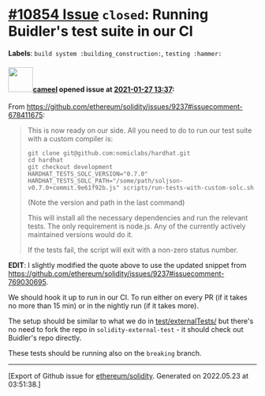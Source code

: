 # [\#10854 Issue](https://github.com/ethereum/solidity/issues/10854) `closed`: Running Buidler's test suite in our CI
**Labels**: `build system :building_construction:`, `testing :hammer:`


#### <img src="https://avatars.githubusercontent.com/u/137030?v=4" width="50">[cameel](https://github.com/cameel) opened issue at [2021-01-27 13:37](https://github.com/ethereum/solidity/issues/10854):

From https://github.com/ethereum/solidity/issues/9237#issuecomment-678411675:

> This is now ready on our side. All you need to do to run our test suite with a custom compiler is:
> 
> ```shell
> git clone git@github.com:nomiclabs/hardhat.git
> cd hardhat
> git checkout development
> HARDHAT_TESTS_SOLC_VERSION="0.7.0" HARDHAT_TESTS_SOLC_PATH="/some/path/soljson-v0.7.0+commit.9e61f92b.js" scripts/run-tests-with-custom-solc.sh
> ```
> 
> (Note the version and path in the last command)
> 
> This will install all the necessary dependencies and run the relevant tests. The only requirement is node.js. Any of the currently actively maintained versions would do it.
> 
> If the tests fail, the script will exit with a non-zero status number.

**EDIT**: I slightly modified the quote above to use the updated snippet from https://github.com/ethereum/solidity/issues/9237#issuecomment-769030695.

We should hook it up to run in our CI. To run either on every PR (if it takes no more than 15 min) or in the nightly run (if it takes more).

The setup should be similar to what we do in [test/externalTests/](https://github.com/ethereum/solidity/tree/develop/test/externalTests) but there's no need to fork the repo in `solidity-external-test` - it should check out Buidler's repo directly.

These tests should be running also on the `breaking` branch.




-------------------------------------------------------------------------------



[Export of Github issue for [ethereum/solidity](https://github.com/ethereum/solidity). Generated on 2022.05.23 at 03:51:38.]
